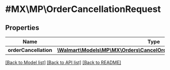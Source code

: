 # #MX\MP\OrderCancellationRequest

## Properties

Name | Type | Description | Notes
------------ | ------------- | ------------- | -------------
**orderCancellation** | [**\Walmart\Models\MP\MX\Orders\CancelOrderLinesRequestOrderCancellation**](CancelOrderLinesRequestOrderCancellation.md) |  | [optional]


[[Back to Model list]](../) [[Back to API list]](../../Api/MX/MP) [[Back to README]](../../README.md)
